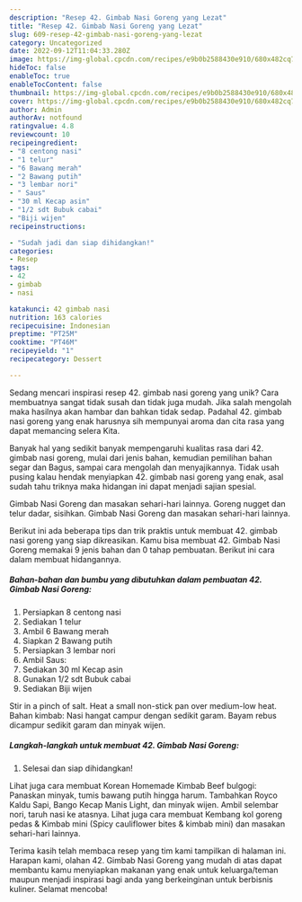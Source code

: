 ```yaml
---
description: "Resep 42. Gimbab Nasi Goreng yang Lezat"
title: "Resep 42. Gimbab Nasi Goreng yang Lezat"
slug: 609-resep-42-gimbab-nasi-goreng-yang-lezat
category: Uncategorized
date: 2022-09-12T11:04:33.280Z
image: https://img-global.cpcdn.com/recipes/e9b0b2588430e910/680x482cq70/42-gimbab-nasi-goreng-foto-resep-utama.jpg
hideToc: false
enableToc: true
enableTocContent: false
thumbnail: https://img-global.cpcdn.com/recipes/e9b0b2588430e910/680x482cq70/42-gimbab-nasi-goreng-foto-resep-utama.jpg
cover: https://img-global.cpcdn.com/recipes/e9b0b2588430e910/680x482cq70/42-gimbab-nasi-goreng-foto-resep-utama.jpg
author: Admin
authorAv: notfound
ratingvalue: 4.8
reviewcount: 10
recipeingredient:
- "8 centong nasi"
- "1 telur"
- "6 Bawang merah"
- "2 Bawang putih"
- "3 lembar nori"
- " Saus"
- "30 ml Kecap asin"
- "1/2 sdt Bubuk cabai"
- "Biji wijen"
recipeinstructions:

- "Sudah jadi dan siap dihidangkan!"
categories:
- Resep
tags:
- 42
- gimbab
- nasi

katakunci: 42 gimbab nasi 
nutrition: 163 calories
recipecuisine: Indonesian
preptime: "PT25M"
cooktime: "PT46M"
recipeyield: "1"
recipecategory: Dessert

---
```





Sedang mencari inspirasi resep 42. gimbab nasi goreng yang unik? Cara membuatnya sangat tidak susah dan tidak juga mudah. Jika salah mengolah maka hasilnya akan hambar dan bahkan tidak sedap. Padahal 42. gimbab nasi goreng yang enak harusnya sih mempunyai aroma dan cita rasa yang dapat memancing selera Kita.





Banyak hal yang sedikit banyak mempengaruhi kualitas rasa dari 42. gimbab nasi goreng, mulai dari jenis bahan, kemudian pemilihan bahan segar dan Bagus, sampai cara mengolah dan menyajikannya. Tidak usah pusing kalau hendak menyiapkan 42. gimbab nasi goreng yang enak,      asal sudah tahu triknya maka hidangan ini dapat menjadi sajian spesial.














Gimbab Nasi Goreng dan masakan sehari-hari lainnya. Goreng nugget dan telur dadar, sisihkan. Gimbab Nasi Goreng dan masakan sehari-hari lainnya.






Berikut ini ada beberapa tips dan trik praktis untuk membuat 42. gimbab nasi goreng yang siap dikreasikan. Kamu bisa membuat 42. Gimbab Nasi Goreng memakai 9 jenis bahan dan 0 tahap pembuatan. Berikut ini cara dalam membuat hidangannya.

<!--inarticleads1-->

##### Bahan-bahan dan bumbu yang dibutuhkan dalam pembuatan 42. Gimbab Nasi Goreng:

1. Persiapkan 8 centong nasi
1. Sediakan 1 telur
1. Ambil 6 Bawang merah
1. Siapkan 2 Bawang putih
1. Persiapkan 3 lembar nori
1. Ambil  Saus:
1. Sediakan 30 ml Kecap asin
1. Gunakan 1/2 sdt Bubuk cabai
1. Sediakan Biji wijen


Stir in a pinch of salt. Heat a small non-stick pan over medium-low heat. Bahan kimbab: Nasi hangat campur dengan sedikit garam. Bayam rebus dicampur sedikit garam dan minyak wijen. 

<!--inarticleads2-->

##### Langkah-langkah untuk membuat 42. Gimbab Nasi Goreng:


1. Selesai dan siap dihidangkan!

Lihat juga cara membuat Korean Homemade Kimbab Beef bulgogi: Panaskan minyak, tumis bawang putih hingga harum. Tambahkan Royco Kaldu Sapi, Bango Kecap Manis Light, dan minyak wijen. Ambil selembar nori, taruh nasi ke atasnya. Lihat juga cara membuat Kembang kol goreng pedas &amp; Kimbab mini (Spicy cauliflower bites &amp; kimbab mini) dan masakan sehari-hari lainnya. 

Terima kasih telah membaca resep yang tim kami tampilkan di halaman ini. Harapan kami, olahan 42. Gimbab Nasi Goreng yang mudah di atas dapat membantu kamu menyiapkan makanan yang enak untuk keluarga/teman maupun menjadi inspirasi bagi anda yang berkeinginan untuk berbisnis kuliner. Selamat mencoba!

